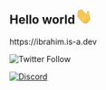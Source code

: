 <h2> Hello world<img src="https://raw.githubusercontent.com/ABSphreak/ABSphreak/master/gifs/Hi.gif" width="30px"></h2>
https://ibrahim.is-a.dev

![Twitter Follow](https://img.shields.io/twitter/follow/ibrahimdevx?style=social)

[![Discord](https://img.shields.io/discord/591914197219016707.svg?label=&logo=discord&logoColor=ffffff&color=7389D8&labelColor=6A7EC2)](https://discord.gg/K2NaHqvv2u)

